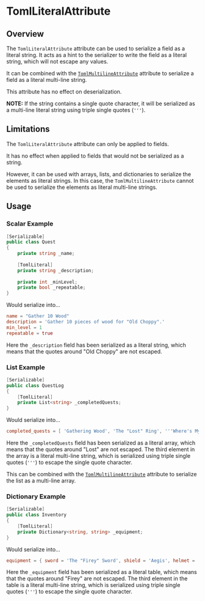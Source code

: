 # TomlLiteralAttribute

## Overview

The `TomlLiteralAttribute` attribute can be used to serialize a field as a literal string.
It acts as a hint to the serializer to write the field as a literal string, which will not escape any values.

It can be combined with the [`TomlMultilineAttribute`](toml-multiline-attribute.md) attribute to serialize a field as a literal multi-line string.

This attribute has no effect on deserialization.

**NOTE:** If the string contains a single quote character, it will be serialized as a multi-line literal string using triple single quotes (`'''`).

## Limitations

The `TomlLiteralAttribute` attribute can only be applied to fields.

It has no effect when applied to fields that would not be serialized as a string.

However, it can be used with arrays, lists, and dictionaries to serialize the elements as literal strings.
In this case, the `TomlMultilineAttribute` cannot be used to serialize the elements as literal multi-line strings.

## Usage

### Scalar Example

```csharp
[Serializable]
public class Quest
{
    private string _name;
    
    [TomlLiteral] 
    private string _description;
    
    private int _minLevel;
    private bool _repeatable;
}
```

Would serialize into...

```toml
name = "Gather 10 Wood"
description = 'Gather 10 pieces of wood for "Old Choppy".'
min_level = 1
repeatable = true
```

Here the `_description` field has been serialized as a literal string, which means that the quotes around "Old Choppy" are not escaped.

### List Example

```csharp
[Serializable]
public class QuestLog
{
    [TomlLiteral]
    private List<string> _completedQuests;
}
```

Would serialize into...

```toml
completed_quests = [ 'Gathering Wood', 'The "Lost" Ring', '''Where's My Cow?''' ]
```

Here the `_completedQuests` field has been serialized as a literal array, which means that the quotes around "Lost" are not escaped.
The third element in the array is a literal multi-line string, which is serialized using triple single quotes (`'''`) to escape the single quote character.

This can be combined with the [`TomlMultilineAttribute`](toml-multiline-attribute.md) attribute to serialize the list as a multi-line array.

### Dictionary Example

```csharp
[Serializable]
public class Inventory
{
    [TomlLiteral]
    private Dictionary<string, string> _equipment;
}
```

Would serialize into...

```toml
equipment = { sword = 'The "Firey" Sword', shield = 'Aegis', helmet = '''Zeus' Helm''' }
```

Here the `_equipment` field has been serialized as a literal table, which means that the quotes around "Firey" are not escaped.
The third element in the table is a literal multi-line string, which is serialized using triple single quotes (`'''`) to escape the single quote character.
